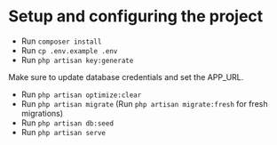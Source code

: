 # Setup and configuring the project

-   Run `composer install`
-   Run `cp .env.example .env`
-   Run `php artisan key:generate`

Make sure to update database credentials and set the APP_URL.


-   Run `php artisan optimize:clear`
-   Run `php artisan migrate` (Run `php artisan migrate:fresh` for fresh migrations)
-   Run `php artisan db:seed`
-   Run `php artisan serve`